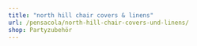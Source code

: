 ```yaml
---
title: "north hill chair covers & linens"
url: /pensacola/north-hill-chair-covers-und-linens/
shop: Partyzubehör
---
```

